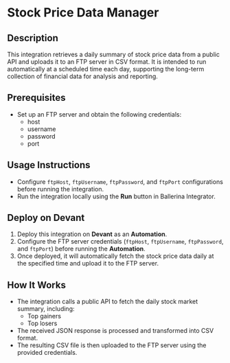 # Stock Price Data Manager

## Description

This integration retrieves a daily summary of stock price data from a public API and uploads it to an FTP server in CSV format. It is intended to run automatically at a scheduled time each day, supporting the long-term collection of financial data for analysis and reporting.

## Prerequisites
- Set up an FTP server and obtain the following credentials:
    - host
    - username
    - password
    - port

## Usage Instructions
- Configure `ftpHost`, `ftpUsername`, `ftpPassword`, and `ftpPort` configurations before running the integration.
- Run the integration locally using the **Run** button in Ballerina Integrator.

## Deploy on **Devant**

1. Deploy this integration on **Devant** as an **Automation**.
2. Configure the FTP server credentials (`ftpHost`, `ftpUsername`, `ftpPassword`, and `ftpPort`) before running the **Automation**.
2. Once deployed, it will automatically fetch the stock price data daily at the specified time and upload it to the FTP server.

## How It Works
- The integration calls a public API to fetch the daily stock market summary, including:
    - Top gainers
    - Top losers
- The received JSON response is processed and transformed into CSV format.
- The resulting CSV file is then uploaded to the FTP server using the provided credentials.
